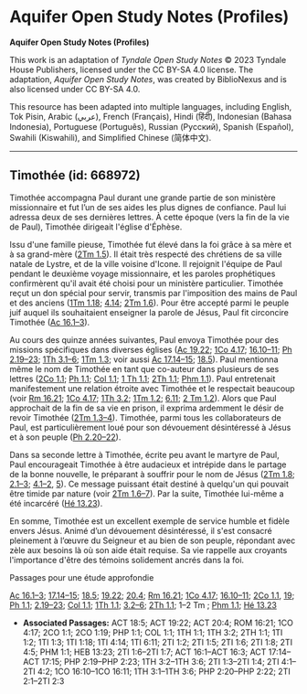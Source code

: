 # Aquifer Open Study Notes (Profiles)

**Aquifer Open Study Notes (Profiles)**

This work is an adaptation of *Tyndale Open Study Notes* © 2023 Tyndale House Publishers, licensed under the CC BY\-SA 4\.0 license. The adaptation, *Aquifer Open Study Notes*, was created by BiblioNexus and is also licensed under CC BY\-SA 4\.0\.

This resource has been adapted into multiple languages, including English, Tok Pisin, Arabic (عربي), French (Français), Hindi (हिंदी), Indonesian (Bahasa Indonesia), Portuguese (Português), Russian (Русский), Spanish (Español), Swahili (Kiswahili), and Simplified Chinese (简体中文).



--------------------------------

## Timothée (id: 668972)

Timothée accompagna Paul durant une grande partie de son ministère missionnaire et fut l’un de ses aides les plus dignes de confiance. Paul lui adressa deux de ses dernières lettres. À cette époque (vers la fin de la vie de Paul), Timothée dirigeait l'église d'Éphèse.

Issu d'une famille pieuse, Timothée fut élevé dans la foi grâce à sa mère et à sa grand\-mère ([2Tm 1\.5](https://ref.ly/2Tim1:5)). Il était très respecté des chrétiens de sa ville natale de Lystre, et de la ville voisine d'Icone. Il rejoignit l'équipe de Paul pendant le deuxième voyage missionnaire, et les paroles prophétiques confirmèrent qu'il avait été choisi pour un ministère particulier. Timothée reçut un don spécial pour servir, transmis par l'imposition des mains de Paul et des anciens ([1Tm 1\.18](https://ref.ly/1Tim1:18); [4\.14](https://ref.ly/1Tim4:14); [2Tm 1\.6](https://ref.ly/2Tim1:6)). Pour être accepté parmi le peuple juif auquel ils souhaitaient enseigner la parole de Jésus, Paul fit circoncire Timothée ([Ac 16\.1–3](https://ref.ly/Acts16:1-Acts16:3)).

Au cours des quinze années suivantes, Paul envoya Timothée pour des missions spécifiques dans diverses églises ([Ac 19\.22](https://ref.ly/Acts19:22); [1Co 4\.17](https://ref.ly/1Cor4:17); [16\.10–11](https://ref.ly/1Cor16:10-1Cor16:11); [Ph 2\.19–23](https://ref.ly/Phil2:19-Phil2:23); [1Th 3\.1–6](https://ref.ly/1Thess3:1-1Thess3:6); [1Tm 1\.3](https://ref.ly/1Tim1:3); voir aussi [Ac 17\.14–15](https://ref.ly/Acts17:14-Acts17:15); [18\.5](https://ref.ly/Acts18:5)). Paul mentionna même le nom de Timothée en tant que co\-auteur dans plusieurs de ses lettres ([2Co 1\.1](https://ref.ly/2Cor1:1); [Ph 1\.1](https://ref.ly/Phil1:1); [Col 1\.1](https://ref.ly/Col1:1); [1 Th 1\.1](https://ref.ly/1Thess1:1); [2Th 1\.1](https://ref.ly/2Thess1:1); [Phm 1\.1](https://ref.ly/Phlm1:1)). Paul entretenait manifestement une relation étroite avec Timothée et le respectait beaucoup (voir [Rm 16\.21](https://ref.ly/Rom16:21); [1Co 4\.17](https://ref.ly/1Cor4:17); [1Th 3\.2](https://ref.ly/1Thess3:2); [1Tm 1\.2](https://ref.ly/1Tim1:2); [6\.11](https://ref.ly/1Tim6:11); [2 Tm 1\.2](https://ref.ly/2Tim1:2)). Alors que Paul approchait de la fin de sa vie en prison, il exprima ardemment le désir de revoir Timothée ([2Tm 1\.3–4](https://ref.ly/2Tim1:3-2Tim1:4)). Timothée, parmi tous les collaborateurs de Paul, est particulièrement loué pour son dévouement désintéressé à Jésus et à son peuple ([Ph 2\.20–22](https://ref.ly/Phil2:20-Phil2:22)).

Dans sa seconde lettre à Timothée, écrite peu avant le martyre de Paul, Paul encourageait Timothée à être audacieux et intrépide dans le partage de la bonne nouvelle, le préparant à souffrir pour le nom de Jésus ([2Tm 1\.8](https://ref.ly/2Tim1:8); [2\.1–3](https://ref.ly/2Tim2:1-2Tim2:3); [4\.1–2](https://ref.ly/2Tim4:1-2Tim4:2), [5](https://ref.ly/2Tim4:5)). Ce message puissant était destiné à quelqu'un qui pouvait être timide par nature (voir [2Tm 1\.6–7](https://ref.ly/2Tim1:6-2Tim1:7)). Par la suite, Timothée lui\-même a été incarcéré ([Hé 13\.23](https://ref.ly/Heb13:23)).

En somme, Timothée est un excellent exemple de service humble et fidèle envers Jésus. Animé d’un dévouement désintéressé, il s'est consacré pleinement à l’œuvre du Seigneur et au bien de son peuple, répondant avec zèle aux besoins là où son aide était requise. Sa vie rappelle aux croyants l'importance d'être des témoins solidement ancrés dans la foi.

Passages pour une étude approfondie

[Ac 16\.1–3](https://ref.ly/Acts16:1-Acts16:3); [17\.14–15](https://ref.ly/Acts17:14-Acts17:15); [18\.5](https://ref.ly/Acts18:5); [19\.22](https://ref.ly/Acts19:22); [20\.4](https://ref.ly/Acts20:4); [Rm 16\.21](https://ref.ly/Rom16:21); [1Co 4\.17](https://ref.ly/1Cor4:17); [16\.10–11](https://ref.ly/1Cor16:10-1Cor16:11); [2Co 1\.1](https://ref.ly/2Cor1:1), [19](https://ref.ly/2Cor1:19); [Ph 1\.1](https://ref.ly/Phil1:1); [2\.19–23](https://ref.ly/Phil2:19-Phil2:23); [Col 1\.1](https://ref.ly/Col1:1); [1Th 1\.1](https://ref.ly/1Thess1:1); [3\.2–6](https://ref.ly/1Thess3:2-1Thess3:6); [2Th 1\.1](https://ref.ly/2Thess1:1); 1–2 Tm ; [Phm 1\.1](https://ref.ly/Phlm1:1); [Hé 13\.23](https://ref.ly/Heb13:23)

* **Associated Passages:** ACT 18:5; ACT 19:22; ACT 20:4; ROM 16:21; 1CO 4:17; 2CO 1:1; 2CO 1:19; PHP 1:1; COL 1:1; 1TH 1:1; 1TH 3:2; 2TH 1:1; 1TI 1:2; 1TI 1:3; 1TI 1:18; 1TI 4:14; 1TI 6:11; 2TI 1:2; 2TI 1:5; 2TI 1:6; 2TI 1:8; 2TI 4:5; PHM 1:1; HEB 13:23; 2TI 1:6–2TI 1:7; ACT 16:1–ACT 16:3; ACT 17:14–ACT 17:15; PHP 2:19–PHP 2:23; 1TH 3:2–1TH 3:6; 2TI 1:3–2TI 1:4; 2TI 4:1–2TI 4:2; 1CO 16:10–1CO 16:11; 1TH 3:1–1TH 3:6; PHP 2:20–PHP 2:22; 2TI 2:1–2TI 2:3

